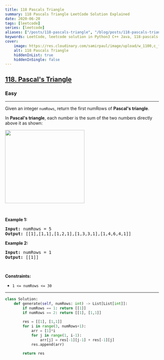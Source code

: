 ```yaml
---
title: 118 Pascals Triangle
summary: 118 Pascals Triangle LeetCode Solution Explained
date: 2020-06-20
tags: [leetcode]
series: [leetcode]
aliases: ["/posts/118-pascals-triangle", "/blog/posts/118-pascals-triangle", "/118-pascals-triangle"]
keywords: LeetCode, leetcode solution in Python3 C++ Java, 118-pascals-triangle solution
cover:
    image: https://res.cloudinary.com/samirpaul/image/upload/w_1100,c_fit,co_rgb:FFFFFF,l_text:Arial_70_bold:118 Pascals Triangle/problem-solving.webp
    alt: 118 Pascals Triangle
    hiddenInList: true
    hiddenInSingle: false
---
```



<h2><a href="https://leetcode.com/problems/pascals-triangle/">118. Pascal's Triangle</a></h2><h3>Easy</h3><hr><div><p>Given an integer <code>numRows</code>, return the first numRows of <strong>Pascal's triangle</strong>.</p>

<p>In <strong>Pascal's triangle</strong>, each number is the sum of the two numbers directly above it as shown:</p>
<img alt="" src="https://upload.wikimedia.org/wikipedia/commons/0/0d/PascalTriangleAnimated2.gif" style="height:240px; width:260px">
<p>&nbsp;</p>
<p><strong>Example 1:</strong></p>
<pre><strong>Input:</strong> numRows = 5
<strong>Output:</strong> [[1],[1,1],[1,2,1],[1,3,3,1],[1,4,6,4,1]]
</pre><p><strong>Example 2:</strong></p>
<pre><strong>Input:</strong> numRows = 1
<strong>Output:</strong> [[1]]
</pre>
<p>&nbsp;</p>
<p><strong>Constraints:</strong></p>

<ul>
	<li><code>1 &lt;= numRows &lt;= 30</code></li>
</ul>
</div>

---




```python
class Solution:
    def generate(self, numRows: int) -> List[List[int]]:
        if numRows == 1: return [[1]]
        if numRows == 2: return [[1], [1,1]]
        
        res = [[1], [1,1]]
        for i in range(3, numRows+1):
            arr = [1]*i
            for j in range(1, i-1):
                arr[j] = res[-1][j-1] + res[-1][j]
            res.append(arr)
        
        return res
```
